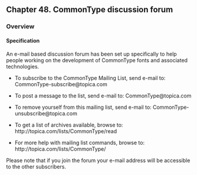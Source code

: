 <div xmlns="http://www.w3.org/1999/xhtml" class="chapter"><div class="titlepage"><div><div><h2 class="title"><a name="chapter.discussion_forum"></a>Chapter 48. CommonType discussion forum</h2></div></div></div><div role="fragment" class="section"><div class="titlepage"><div><div><h3 class="title"><a name="idm28873"></a>Overview</h3></div></div></div><div role="specification" class="section"><div class="titlepage"><div><div><h4 class="title"><a name="section.49.1.1"></a>Specification</h4></div></div></div><p>An e-mail based discussion forum has been set up
	  specifically to help people working on the development of
	  CommonType fonts and associated technologies.</p><div class="itemizedlist"><ul class="itemizedlist" style="list-style-type: disc; "><li class="listitem"><p>To subscribe to the CommonType Mailing List, send
	      e-mail to: CommonType-subscribe@topica.com</p></li><li class="listitem"><p>To post a message to the list, send e-mail to:
	    CommonType@topica.com</p></li><li class="listitem"><p>To remove yourself from this mailing list, send
	    e-mail to: CommonType-unsubscribe@topica.com</p></li><li class="listitem"><p>To get a list of archives available, browse to:
	    http://topica.com/lists/CommonType/read</p></li><li class="listitem"><p>For more help with mailing list commands, browse to:
	    http://topica.com/lists/CommonType/</p></li></ul></div><p>Please note that if you join the forum your e-mail
	  address will be accessible to the other subscribers.</p></div></div></div>